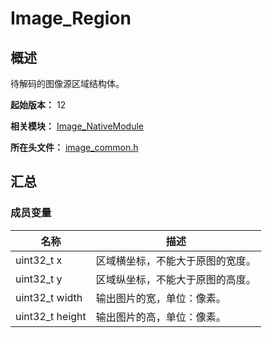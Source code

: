 # Image_Region

## 概述

待解码的图像源区域结构体。

**起始版本：** 12

**相关模块：** [Image_NativeModule](capi-image-nativemodule.md)

**所在头文件：** [image_common.h](capi-image-common-h.md)

## 汇总

### 成员变量

| 名称 | 描述 |
| -- | -- |
| uint32_t x | 区域横坐标，不能大于原图的宽度。 |
| uint32_t y | 区域纵坐标，不能大于原图的高度。 |
| uint32_t width | 输出图片的宽，单位：像素。 |
| uint32_t height | 输出图片的高，单位：像素。 |
